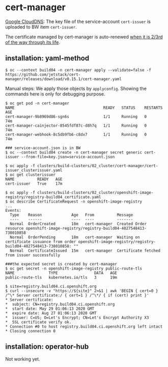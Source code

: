 # cert-manager


[Google CloudDNS](https://cert-manager.io/docs/configuration/acme/dns01/google/): The key file of the service-account `cert-issuer` is uploaded to BW item `cert-issuer`.

The certificate managed by cert-manager is auto-renewed [when it is 2/3rd of the way through its life](https://github.com/jetstack/cert-manager/issues/2474#issuecomment-619108006).

## installation: yaml-method

```
$ oc --context build04 -n cert-manager apply --validate=false -f https://github.com/jetstack/cert-manager/releases/download/v0.15.1/cert-manager.yaml
```

Manual steps: We apply those objects by `applyconfig`. Showing the commands here is only for debugging purpose.

```
$ oc get pod -n cert-manager
NAME                                       READY   STATUS    RESTARTS   AGE
cert-manager-9b8969d86-sgn6s               1/1     Running   0          74m
cert-manager-cainjector-8545fdf87c-d8h7q   1/1     Running   0          74m
cert-manager-webhook-8c5db9fb6-c8dx7       1/1     Running   0          74m

### service-account.json is in BW
$ oc --context build04 create -n cert-manager secret generic cert-issuer --from-file=key.json=service-account.json

$ oc apply -f clusters/build-clusters/02_cluster/cert-manager/cert-issuer_clusterissuer.yaml
$ oc get clusterissuer
NAME          READY   AGE
cert-issuer   True    17m

$ oc apply -f clusters/build-clusters/02_cluster/openshift-image-registry/registry-build04_certificate.yaml
$ oc describe CertificateRequest -n openshift-image-registry
...
Events:
  Type    Reason             Age   From          Message
  ----    ------             ----  ----          -------
  Normal  OrderCreated       18m   cert-manager  Created Order resource openshift-image-registry/registry-build04-4027548413-738010858
  Normal  OrderPending       18m   cert-manager  Waiting on certificate issuance from order openshift-image-registry/registry-build04-4027548413-738010858: ""
  Normal  CertificateIssued  15m   cert-manager  Certificate fetched from issuer successfully

###the expected secret is created by cert-manager
$ oc get secret -n openshift-image-registry public-route-tls
NAME               TYPE                DATA   AGE
public-route-tls   kubernetes.io/tls   3      19m

$ site=registry.build04.ci.openshift.org
$ curl --insecure -v "https://${site}" 2>&1 | awk 'BEGIN { cert=0 } /^\* Server certificate:/ { cert=1 } /^\*/ { if (cert) print }'
* Server certificate:
*  subject: CN=registry.build04.ci.openshift.org
*  start date: May 29 01:06:13 2020 GMT
*  expire date: Aug 27 01:06:13 2020 GMT
*  issuer: C=US; O=Let's Encrypt; CN=Let's Encrypt Authority X3
*  SSL certificate verify ok.
* Connection #0 to host registry.build04.ci.openshift.org left intact
* Closing connection 0
```

## installation: operator-hub

Not working yet.


